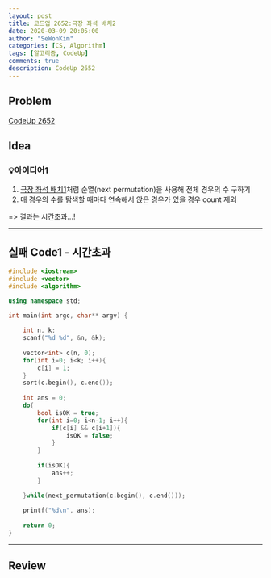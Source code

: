 ```yaml
---
layout: post
title: 코드업 2652:극장 좌석 배치2
date: 2020-03-09 20:05:00
author: "SeWonKim"
categories: [CS, Algorithm]
tags: [알고리즘, CodeUp]
comments: true
description: CodeUp 2652
---
```


## Problem

[CodeUp 2652](https://codeup.kr/problem.php?id=2652)

## Idea

### 💡아이디어1

1. [극장 좌석 배치1](https://sewonkimm.github.io/cs/algorithm/2020/03/03/Q2651.html)처럼 순열(next permutation)을 사용해 전체 경우의 수 구하기
2. 매 경우의 수를 탐색할 때마다 연속해서 앉은 경우가 있을 경우 count 제외

=> 결과는 시간초과...!

---


## 실패 Code1 - 시간초과 
```cpp
#include <iostream>
#include <vector>
#include <algorithm>

using namespace std;

int main(int argc, char** argv) {
	
	int n, k;
	scanf("%d %d", &n, &k);
	
	vector<int> c(n, 0);
	for(int i=0; i<k; i++){
		c[i] = 1;
	}
	sort(c.begin(), c.end());
	
	int ans = 0;
	do{
		bool isOK = true;
		for(int i=0; i<n-1; i++){
			if(c[i] && c[i+1]){
				isOK = false;
			}
		}
		
		if(isOK){
			ans++;
		}
		
	}while(next_permutation(c.begin(), c.end()));
	
	printf("%d\n", ans);
	
	return 0;
}
```
---


## Review
